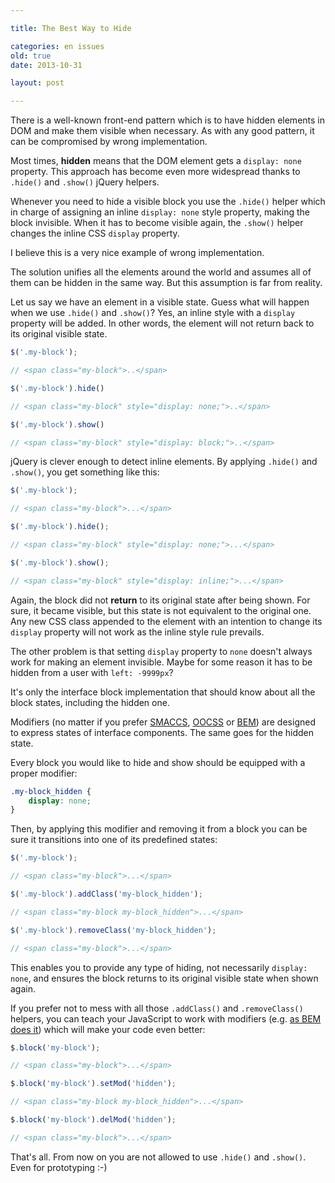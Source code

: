 ```yaml
---

title: The Best Way to Hide

categories: en issues
old: true
date: 2013-10-31

layout: post

---
```

There is a well-known front-end pattern which is to have hidden elements in DOM
and make them visible when necessary. As with any good pattern, it can be
compromised by wrong implementation.
<excerpt/>

Most times, **hidden** means that the DOM element gets a `display: none` property.
This approach has become even more widespread thanks to `.hide()` and `.show()` jQuery helpers.

Whenever you need to hide a visible block you use the `.hide()` helper which in
charge of assigning an inline `display: none` style property, making the block
invisible. When it has to become visible again, the `.show()` helper changes the
inline CSS `display` property.

I believe this is a very nice example of wrong implementation.

The solution unifies all the elements around the world and assumes all of them
can be hidden in the same way. But this assumption is far from reality.

Let us say we have an element in a visible state. Guess what will happen when we
use `.hide()` and `.show()`?
Yes, an inline style with a `display` property will be added.
In other words, the element will not return back to its original visible state.

```js
$('.my-block');

// <span class="my-block">..</span>

$('.my-block').hide()

// <span class="my-block" style="display: none;">..</span>

$('.my-block').show()

// <span class="my-block" style="display: block;">..</span>

```

jQuery is clever enough to detect inline elements. By applying `.hide()` and
`.show()`, you get something like this:

```js
$('.my-block');

// <span class="my-block">...</span>

$('.my-block').hide();

// <span class="my-block" style="display: none;">...</span>

$('.my-block').show();

// <span class="my-block" style="display: inline;">...</span>

```

Again, the block did not **return** to its original state after being shown. For
sure, it became visible, but this state is not equivalent to the original one.
Any new CSS class appended to the element with an intention to change its
`display` property will not work as the inline style rule prevails.

The other problem is that setting `display` property to `none` doesn't always
work for making an element invisible. Maybe for some reason it has to be hidden
from a user with `left: -9999px`?

It's only the interface block implementation that should know about all the
block states, including the hidden one.

Modifiers (no matter if you prefer [SMACCS](http://smacss.com/),
[OOCSS](http://oocss.org/) or [BEM](http://bem.info/)) are designed to express
states of interface components. The same goes for the hidden state.

Every block you would like to hide and show should be equipped with a proper
modifier:

```css
.my-block_hidden {
    display: none;
}
```

Then, by applying this modifier and removing it from a block you can be sure it
transitions into one of its predefined states:

```js
$('.my-block');

// <span class="my-block">...</span>

$('.my-block').addClass('my-block_hidden');

// <span class="my-block my-block_hidden">...</span>

$('.my-block').removeClass('my-block_hidden');

// <span class="my-block">...</span>
```

This enables you to provide any type of hiding, not necessarily `display: none`,
and ensures the block returns to its original visible state when shown again.

If you prefer not to mess with all those `.addClass()` and `.removeClass()`
helpers, you can teach your JavaScript to work with modifiers (e.g. [as
BEM does
it](https://github.com/varya/bem-js-tutorial/blob/master/02-Modifiers.md)) which
will make your code even better:

```js
$.block('my-block');

// <span class="my-block">...</span>

$.block('my-block').setMod('hidden');

// <span class="my-block my-block_hidden">...</span>

$.block('my-block').delMod('hidden');

// <span class="my-block">...</span>
```

That's all. From now on you are not allowed to use `.hide()` and `.show()`.
Even for prototyping :-)
